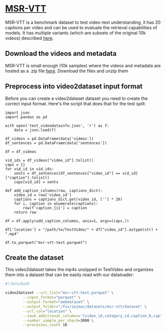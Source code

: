 # [MSR-VTT](https://www.google.com/search?client=safari&rls=en&q=MSRVTT+dataset&ie=UTF-8&oe=UTF-8)

MSR-VTT is a benchmark dataset to test video-text understanding, it has 20 captions per video and can be used to evaluate the retrieval capabilities of models. It has multiple variants (which are subsets of the original 10k videos) described [here](https://github.com/albanie/collaborative-experts/tree/master/misc/datasets/msrvtt).

## Download the videos and metadata

MSR-VTT is small enough (10k samples) where the videos and metadata are hosted as a .zip file [here](https://www.mediafire.com/folder/h14iarbs62e7p/shared). Download the files and unzip them

## Preprocess into video2dataset input format

Before you can create a video2dataset dataset you need to create the correct input format. Here's the script that does that for the test split:

```python3
import json
import pandas as pd

with open('test_videodatainfo.json', 'r') as f:
    data = json.load(f)

df_videos = pd.DataFrame(data['videos'])
df_sentences = pd.DataFrame(data['sentences'])

df = df_videos

vid_ids = df_videos["video_id"].tolist()
caps = {}
for vid_id in vid_ids:
    sents = df_sentences[df_sentences["video_id"] == vid_id]["caption"].tolist()
    caps[vid_id] = sents

def add_caption_columns(row, captions_dict):
    video_id = row['video_id']
    captions = captions_dict.get(video_id, [''] * 20)
    for i, caption in enumerate(captions):
        row[f'caption_{i}'] = caption
    return row

df = df.apply(add_caption_columns, axis=1, args=(caps,))

df['location'] = "/path/to/TestVideo/" + df["video_id"].astype(str) + ".mp4"

df.to_parquet("msr-vtt-test.parquet")
```

## Create the dataset

This video2dataset takes the mp4s unzipped in TestVideo and organizes them into a dataset that can be easily read with our dataloader:

```bash
#!/bin/bash

video2dataset --url_list="msr-vtt-test.parquet" \
        --input_format="parquet" \
        --output-format="webdataset" \
        --output_folder="/fsx/iejmac/datasets/msr-vtt/dataset" \
        --url_col="location" \
        --save_additional_columns='[video_id,category,id,caption_0,caption_1,caption_2,caption_3,caption_4,caption_5,caption_6,caption_7,caption_8,caption_9,caption_10,caption_11,caption_12,caption_13,caption_14,caption_15,caption_16,caption_17,caption_18,caption_19]' \
        --number_sample_per_shard=3000 \
        --processes_count 10
```
